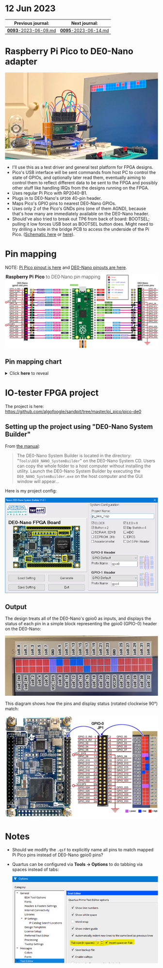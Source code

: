 # 12 Jun 2023

| Previous journal: | Next journal: |
|-|-|
| [**0093**-2023-06-09.md](./0093-2023-06-09.md) | [**0095**-2023-06-14.md](./0095-2023-06-14.md) |

# Raspberry Pi Pico to DE0-Nano adapter

![Pi Pico adapter plugged into DE0-Nano with input status on VGA display](./i/0094-pico-de0-board.jpg)

*   I'll use this as a test driver and general test platform for FPGA designs.
*   Pico's USB interface will be sent commands from host PC to control the state of GPIOs, and optionally later read them,
    eventually aiming to control them to reflect different data to be sent to the FPGA and possibly other stuff
    like handling IRQs from the designs running on the FPGA.
*   Uses regular Pi Pico with RP2040-B1.
*   Plugs in to DE0-Nano's `GPIO0` 40-pin header.
*   Maps Pico's GPIO pins to nearest DE0-Nano GPIOs.
*   Uses only 2 of the Pico's GNDs pins (one of them AGND), because that's how many are immediately available on the DE0-Nano header.
*   Should've also tried to break out TP6 from back of board: BOOTSEL; pulling it low forces USB boot as BOOTSEL button does. Might need
    to try drilling a hole in the bridge PCB to access the underside of the Pi Pico.
    ([Schematic here](https://datasheets.raspberrypi.com/pico/pico-datasheet.pdf#page=25&zoom=100,153,108) or [here](https://www.circuitstate.com/tutorials/getting-started-with-raspberry-pi-pico-rp2040-microcontroller-board-pinout-schematic-and-programming-tutorial/#!fancybox/9b5773b1/Raspberry-Pi-RP2040-Microcontroller-Pico-Board-Schematic-1.png)).

# Pin mapping

NOTE: [Pi Pico pinout is here](https://datasheets.raspberrypi.com/pico/Pico-R3-A4-Pinout.pdf) and [DE0-Nano pinouts are here](https://www.ti.com/lit/ug/tidu737/tidu737.pdf#page=18).

![Pi Pico to DE0-Nano gpio0 pin mapping](./i/0094-Pico-to-DE0-Nano-mapping-V2.png)

## Pin mapping chart

<details>
<summary>Click <strong>here</strong> to reveal</summary>


| Pico pin | Pico f'n   | DE0 f'n   | DE0 pin   |
|----------|------------|-----------|-----------|
| 1        | `GP0`      | `io0.2`   | 5         |
| 2        | `GP1`      | `io0.10`  | 15        |
| 3        | ***`GND`***| *NC*      | -         |
| 4        | `GP2`      | `io0.4`   | 7         |
| 5        | `GP3`      | `io0.6`   | 9         |
| 6        | `GP4`      | `io0.20`  | 25        |
| 7        | `GP5`      | `io0.8`   | 13        |
| 8        | ***`GND`***| *NC*      | -         |
| 9        | `GP6`      | `io0.12`  | 17        |
| 10       | `GP7`      | `io0.14`  | 19        |
| 11       | `GP8`      | `io0.16`  | 21        |
| 12       | `GP9`      | `io0.18`  | 23        |
| 13       | ***`GND`***| *NC*      | -         |
| 14       | `GP10`     | `io0.22`  | 27        |
| 15       | `GP11`     | `io0.28`  | 35        |
| 16       | `GP12`     | `io0.24`  | 31        |
| 17       | `GP13`     | `io0.26`  | 33        |
| 18       | ***`GND`***| *NC*      | -         |
| 19       | `GP14`     | `io0.30`  | 37        |
| 20       | `GP15`     | `io0.32`  | 39        |
| 21       | `GP16`     | `io0.33`  | 40        |
| 22       | `GP17`     | `io0.31`  | 38        |
| 23       | ***`GND`***|***`GND`***| 30        |
| 24       | `GP18`     | `io0.27`  | 34        |
| 25       | `GP19`     | `io0.25`  | 32        |
| 26       | `GP20`     | `io0.11`  | 16        |
| 27       | `GP21`     | `io0.23`  | 28        |
| 28       | ***`GND`***| *NC*      | -         |
| 29       | `GP22`     | `io0.19`  | 24        |
| 30       | `RUN`      | *NC*      | -         |
| 31       | `GP26`     | `io0.15`  | 20        |
| 32       | `GP27`     | `io0.13`  | 18        |
| 33      | ***`AGND`***|***`GND`***| 12        |
| 34       | `GP28`     | `io0.9`   | 14        |
| 35       | `ADC_VREF` | *NC*      | -         |
| 36       | `3V3(out)` | *NC*      | -         |
| 37       | `3V3_EN`   | *NC*      | -         |
| 38       | ***`GND`***| *NC*      | -         |
| 39       | `VSYS`     | *NC*      | -         |
| 40       | `VBUS`     | *NC*      | -         |


### Unused DE0-Nano gpio0 pins:

| DE0 f'n       | DE0 pin   |
|---------------|-----------|
| `io0_in.0`    | 1         |
| `io0_in.1`    | 3         |
| `VCC_SYS`     | 11        |
| `VCC3P3`      | 29        |
| `io0.0`       | 2         |
| `io0.1`       | 4         |
| `io0.3`       | 6         |
| `io0.5`       | 8         |
| `io0.7`       | 10        |
| `io0.17`      | 22        |
| `io0.21`      | 26        |
| `io0.29`      | 36        |

</details>


# IO-tester FPGA project

The project is here: https://github.com/algofoogle/sandpit/tree/master/pi_pico/pico-de0

## Setting up the project using "DE0-Nano System Builder"

From [the manual](https://www.ti.com/lit/ug/tidu737/tidu737.pdf#page=36):

> The DE0-Nano System Builder is located in the directory: "`Tools\DE0_NANO_SystemBuilder`" on
> the DE0-Nano System CD. Users can copy the whole folder to a host computer without installing
> the utility. Launch the DE0-Nano System Builder by executing the `DE0_NANO_SystemBuilder.exe`
> on the host computer and the GUI window will appear...

Here is my project config:

![DE0-Nano System Builder config for Pi Pico pin mapping project](./i/0094-DE0-Nano-System-Builder.png)

## Output

The design treats all of the DE0-Nano's gpio0 as inputs, and displays the status of each pin
in a simple block representing the gpio0 (GPIO-0) header on the DE0-Nano:

![VGA display showing GPIO-0 status](./i/0094-io-vga.jpg)

This diagram shows how the pins and display status (rotated clockwise 90&deg;) match:

![VGA display compared with DE0-Nano board](./i/0094-io-vga2.jpg)



# Notes

*   Should we modify the `.qsf` to explicitly name all pins to match mapped Pi Pico pins instead of DE0-Nano gpio0 pins?
*   Quartus can be configured via **Tools &rarr; Options** to do tabbing via spaces instead of tabs:

    ![Quartus text editor tabs settings](./i/0094-quartus-tabs.png)
